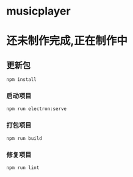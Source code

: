 # musicplayer

# 还未制作完成,正在制作中

## 更新包
```shell
npm install
```

### 启动项目
```shell
npm run electron:serve
```


### 打包项目
```shell
npm run build
```

### 修复项目
```shell
npm run lint
```

